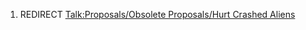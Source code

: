 1.  REDIRECT [Talk:Proposals/Obsolete Proposals/Hurt Crashed
    Aliens](Talk:Proposals/Obsolete_Proposals/Hurt_Crashed_Aliens "wikilink")